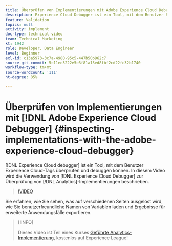 ```yaml
---
title: Überprüfen von Implementierungen mit Adobe Experience Cloud Debugger
description: Experience Cloud Debugger ist ein Tool, mit dem Benutzer Experience Cloud-Tags überprüfen und debuggen können. In diesem Video wird die Verwendung von Experience Cloud Debugger zur Überprüfung von Analytics-Implementierungen beschrieben.
feature: Validation
topics: null
activity: implement
doc-type: technical video
team: Technical Marketing
kt: 1942
role: Developer, Data Engineer
level: Beginner
exl-id: c13a5973-3c7a-4980-95c5-447b50b962c7
source-git-commit: 5c11ee3222e5e3f81a13ed8fbf2cd22fc32b1740
workflow-type: tm+mt
source-wordcount: '111'
ht-degree: 85%

---
```


# Überprüfen von Implementierungen mit [!DNL Adobe Experience Cloud Debugger] {#inspecting-implementations-with-the-adobe-experience-cloud-debugger}

[!DNL Experience Cloud debugger] ist ein Tool, mit dem Benutzer Experience Cloud-Tags überprüfen und debuggen können. In diesem Video wird die Verwendung von [!DNL Experience Cloud Debugger] zur Überprüfung von [!DNL Analytics]-Implementierungen beschrieben.

>[!VIDEO](https://video.tv.adobe.com/v/23878/?quality=12)

Sie erfahren, wie Sie sehen, was auf verschiedenen Seiten ausgelöst wird, wie Sie benutzerfreundliche Namen von Variablen laden und Ergebnisse für erweiterte Anwendungsfälle exportieren.

>[!INFO]
>
> Dieses Video ist Teil eines Kurses [Geführte Analytics-Implementierung](https://experienceleague.adobe.com/?recommended=Analytics-D-1-2019.1), kostenlos auf Experience League!
